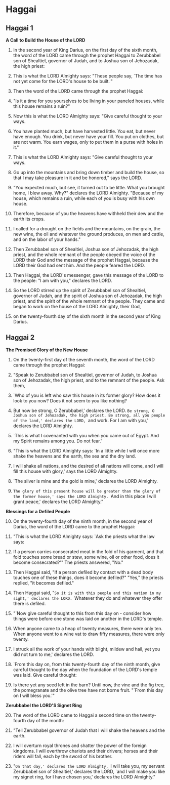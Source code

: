 # Haggai

## Haggai 1

__A Call to Build the House of the LORD__

1. In the second year of King Darius, on the first day of the sixth month, the word of the LORD came through the prophet Haggai to Zerubbabel son of Shealtiel, governor of Judah, and to Joshua son of Jehozadak, the high priest:

2. This is what the LORD Almighty says: "These people say, `The time has not yet come for the LORD's house to be built.'"

3. Then the word of the LORD came through the prophet Haggai:

4. "Is it a time for you yourselves to be living in your paneled houses, while this house remains a ruin?"

5. Now this is what the LORD Almighty says: "Give careful thought to your ways.

6. You have planted much, but have harvested little. You eat, but never have enough. You drink, but never have your fill. You put on clothes, but are not warm. You earn wages, only to put them in a purse with holes in it."

7. This is what the LORD Almighty says: "Give careful thought to your ways.

8. Go up into the mountains and bring down timber and build the house, so that I may take pleasure in it and be honored," says the LORD.

9. "You expected much, but see, it turned out to be little. What you brought home, I blew away. Why?" declares the LORD Almighty. "Because of my house, which remains a ruin, while each of you is busy with his own house.

10. Therefore, because of you the heavens have withheld their dew and the earth its crops.

11. I called for a drought on the fields and the mountains, on the grain, the new wine, the oil and whatever the ground produces, on men and cattle, and on the labor of your hands."

12. Then Zerubbabel son of Shealtiel, Joshua son of Jehozadak, the high priest, and the whole remnant of the people obeyed the voice of the LORD their God and the message of the prophet Haggai, because the LORD their God had sent him. And the people feared the LORD.

13. Then Haggai, the LORD's messenger, gave this message of the LORD to the people: "I am with you," declares the LORD.

14. So the LORD stirred up the spirit of Zerubbabel son of Shealtiel, governor of Judah, and the spirit of Joshua son of Jehozadak, the high priest, and the spirit of the whole remnant of the people. They came and began to work on the house of the LORD Almighty, their God,

15. on the twenty-fourth day of the sixth month in the second year of King Darius.

## Haggai 2

__The Promised Glory of the New House__

1. On the twenty-first day of the seventh month, the word of the LORD came through the prophet Haggai:

2. "Speak to Zerubbabel son of Shealtiel, governor of Judah, to Joshua son of Jehozadak, the high priest, and to the remnant of the people. Ask them,

3. `Who of you is left who saw this house in its former glory? How does it look to you now? Does it not seem to you like nothing?

4. But now be strong, O Zerubbabel,' declares the LORD. `Be strong, O Joshua son of Jehozadak, the high priest. Be strong, all you people of the land,' declares the LORD, `and work. For I am with you,' declares the LORD Almighty.

5. `This is what I covenanted with you when you came out of Egypt. And my Spirit remains among you. Do not fear.'

6. "This is what the LORD Almighty says: `In a little while I will once more shake the heavens and the earth, the sea and the dry land.

7. I will shake all nations, and the desired of all nations will come, and I will fill this house with glory,' says the LORD Almighty.

8. `The silver is mine and the gold is mine,' declares the LORD Almighty.

9. `The glory of this present house will be greater than the glory of the former house,' says the LORD Almighty. `And in this place I will grant peace,' declares the LORD Almighty."

__Blessings for a Defiled People__

10. On the twenty-fourth day of the ninth month, in the second year of Darius, the word of the LORD came to the prophet Haggai:

11. "This is what the LORD Almighty says: `Ask the priests what the law says:

12. If a person carries consecrated meat in the fold of his garment, and that fold touches some bread or stew, some wine, oil or other food, does it become consecrated?'" The priests answered, "No."

13. Then Haggai said, "If a person defiled by contact with a dead body touches one of these things, does it become defiled?" "Yes," the priests replied, "it becomes defiled."

14. Then Haggai said, "`So it is with this people and this nation in my sight,' declares the LORD. `Whatever they do and whatever they offer there is defiled.

15. "`Now give careful thought to this from this day on - consider how things were before one stone was laid on another in the LORD's temple.

16. When anyone came to a heap of twenty measures, there were only ten. When anyone went to a wine vat to draw fifty measures, there were only twenty.

17. I struck all the work of your hands with blight, mildew and hail, yet you did not turn to me,' declares the LORD.

18. `From this day on, from this twenty-fourth day of the ninth month, give careful thought to the day when the foundation of the LORD's temple was laid. Give careful thought:

19. Is there yet any seed left in the barn? Until now, the vine and the fig tree, the pomegranate and the olive tree have not borne fruit. "`From this day on I will bless you.'"

__Zerubbabel the LORD'S Signet Ring__

20. The word of the LORD came to Haggai a second time on the twenty-fourth day of the month:

21. "Tell Zerubbabel governor of Judah that I will shake the heavens and the earth.

22. I will overturn royal thrones and shatter the power of the foreign kingdoms. I will overthrow chariots and their drivers; horses and their riders will fall, each by the sword of his brother.

23. "`On that day,' declares the LORD Almighty, `I will take you, my servant Zerubbabel son of Shealtiel,' declares the LORD, `and I will make you like my signet ring, for I have chosen you,' declares the LORD Almighty."

